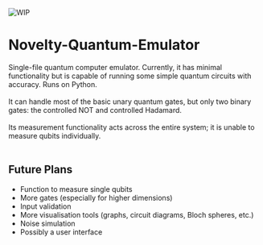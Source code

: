 ![WIP](https://img.shields.io/badge/status-WIP-yellow)
# Novelty-Quantum-Emulator
Single-file quantum computer emulator. Currently, it has minimal functionality but is capable of running some simple quantum circuits with accuracy. Runs on Python.<br/>
<br/>
It can handle most of the basic unary quantum gates, but only two binary gates: the controlled NOT and controlled Hadamard.<br/>
<br/>
Its measurement functionality acts across the entire system; it is unable to measure qubits individually.<br/>
<br/>
## Future Plans

* Function to measure single qubits
* More gates (especially for higher dimensions)
* Input validation
* More visualisation tools (graphs, circuit diagrams, Bloch spheres, etc.)
* Noise simulation
* Possibly a user interface
